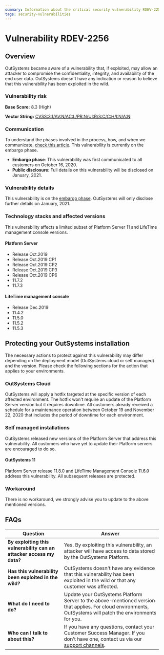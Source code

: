 ```yaml
---
summary: Information about the critical security vulnerability RDEV-2256
tags: security-vulnerabilities
---
```


# Vulnerability RDEV-2256

## Overview 

OutSystems became aware of a vulnerability that, if exploited, may allow an attacker to compromise the confidentiality, integrity, and availability of the end user data.
OutSystems doesn't have any indication or reason to believe that this vulnerability has been exploited in the wild.

### Vulnerability risk

**Base Score:** 8.3 (High)

**Vector String:** [CVSS:3.1/AV:N/AC:L/PR:N/UI:R/S:C/C:H/I:N/A:N](https://www.first.org/cvss/calculator/3.1#CVSS:3.1/AV:N/AC:L/PR:L/UI:N/S:U/C:H/I:H/A:L)

### Communication

To understand the phases involved in the process, how, and when we communicate, [check this article](https://success.outsystems.com/Support/Security/Vulnerabilities). This vulnerability is currently on the embargo phase.

   * **Embargo phase**: This vulnerability was first communicated to all customers on October 16, 2020.
   * **Public disclosure**: Full details on this vulnerability will be disclosed on January, 2021.

### Vulnerability details

This vulnerability is on the [embargo phase](https://success.outsystems.com/Support/Security/Vulnerabilities#Embargo_phase). OutSystems will only disclose further details on January, 2021. 

### Technology stacks and affected versions

This vulnerability affects a limited subset of Platform Server 11 and LifeTime management console versions.

#### Platform Server

* Release Oct.2019 
* Release Oct.2019 CP1
* Release Oct.2019 CP2
* Release Oct.2019 CP3
* Release Oct.2019 CP6
* 11.7.2
* 11.7.3

#### LifeTime management console

* Release Dec.2019
* 11.4.2
* 11.5.0
* 11.5.2
* 11.5.3

## Protecting your OutSystems installation

The necessary actions to protect against this vulnerability may differ depending on the deployment model (OutSystems cloud or self managed) and the version. Please check the following sections for the action that applies to your environments.

### OutSystems Cloud

OutSystems will apply a hotfix targeted at the specific version of each affected environment. The hotfix won't require an update of the Platform Server version but it requires downtime. All customers already received a schedule for a maintenance operation between October 19 and November 22, 2020 that includes the period of downtime for each environment.

### Self managed installations

OutSystems released new versions of the Platform Server that address this vulnerability. 
All customers who have yet to update their Platform servers are encouraged to do so. 

#### OutSystems 11

Platform Server release 11.8.0 and LifeTime Management Console 11.6.0 address this vulnerability. All subsequent releases are protected.

### Workaround

There is no workaround, we strongly advise you to update to the above mentioned versions.

## FAQs

| Question         | Answer                                             |
|--------------------------------------------------------------------------|---------------------------------------------------------------------------------------------------------------------------------------------------------------------|
| **By exploiting this vulnerability can an attacker access my data?**         | Yes. By exploiting this vulnerability, an attacker will have access to data stored by the OutSystems Platform.
| **Has this vulnerability been exploited in the wild?**                   | OutSystems doesn't have any evidence that this vulnerability has been exploited in the wild or that any customer was affected.                          |
| **What do I need to do?**                                                | Update your OutSystems Platform Server to the above-mentioned version that applies. For cloud environments, OutSystems will patch the environments for you.            |
| **Who can I talk to about this?**                                        | If you have any questions, contact your Customer Success Manager. If you don’t have one, contact us via our [support channels](https://success.outsystems.com/Support/Enterprise_Customers/OutSystems_Support/01_Contact_OutSystems_technical_support#Contact_Channels). |
